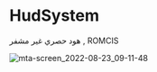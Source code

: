 # HudSystem
هود حصري غير مشفر , ROMCIS






![mta-screen_2022-08-23_09-11-48](https://user-images.githubusercontent.com/102293840/189971911-36f9646a-a6da-4dc2-9aa1-25d48c1fa05d.png)
